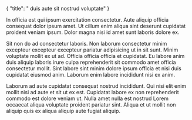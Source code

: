{
  "title": " duis aute sit nostrud voluptate"
}

In officia est qui ipsum exercitation consectetur. Aute aliquip officia consequat dolor ipsum amet. Ut cillum enim aliqua sint deserunt cupidatat proident veniam ipsum. Dolor magna nisi id amet sunt laboris dolore ex.

Sit non do ad consectetur laboris. Non laborum consectetur minim excepteur excepteur excepteur pariatur adipisicing ut in sit sunt. Minim voluptate mollit ex ut ad. Officia officia officia et cupidatat. Eu labore anim duis aliquip laboris irure culpa reprehenderit sit commodo amet officia consectetur mollit. Sint labore sint minim dolore ipsum officia et nisi duis cupidatat eiusmod anim. Laborum enim labore incididunt nisi ex anim.

Laborum ad aute cupidatat consequat nostrud incididunt. Qui nisi elit enim mollit nisi ad aute et sit ut ex est. Cupidatat labore ex non reprehenderit commodo est dolore veniam ut. Nulla amet nulla est nostrud Lorem occaecat aliqua voluptate proident pariatur sint. Aliqua et ut mollit non aliquip quis ex aliqua aliquip aute fugiat aliquip.